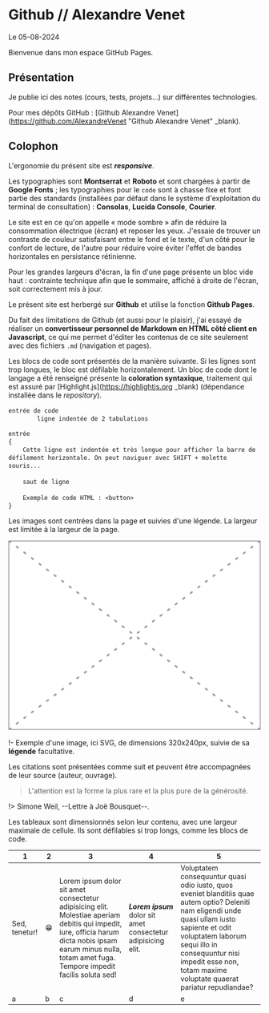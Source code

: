 # Github // Alexandre Venet

Le 05-08-2024

Bienvenue dans mon espace GitHub Pages. 

## Présentation

Je publie ici des notes (cours, tests, projets...) sur différentes technologies.

Pour mes dépôts GitHub : [Github Alexandre Venet](https://github.com/AlexandreVenet "Github Alexandre Venet" _blank).

## Colophon

L'ergonomie du présent site est ***responsive***.

Les typographies sont **Montserrat** et **Roboto** et sont chargées à partir de **Google Fonts** ; les typographies pour le `code` sont à chasse fixe et font partie des standards (installées par défaut dans le système d'exploitation du terminal de consultation) : **Consolas**, **Lucida Console**, **Courier**.

Le site est en ce qu'on appelle « mode sombre » afin de réduire la consommation électrique (écran) et reposer les yeux. J'essaie de trouver un contraste de couleur satisfaisant entre le fond et le texte, d'un côté pour le confort de lecture, de l'autre pour réduire voire éviter l'effet de bandes horizontales en persistance rétinienne.

Pour les grandes largeurs d'écran, la fin d'une page présente un bloc vide haut : contrainte technique afin que le sommaire, affiché à droite de l'écran, soit correctement mis à jour.

Le présent site est herbergé sur **Github** et utilise la fonction **Github Pages**.

Du fait des limitations de Github (et aussi pour le plaisir), j'ai essayé de réaliser un **convertisseur personnel de Markdown en HTML côté client en Javascript**, ce qui me permet d'éditer les contenus de ce site seulement avec des fichiers `.md` (navigation et pages).

Les blocs de code sont présentés de la manière suivante. Si les lignes sont trop longues, le bloc est défilable horizontalement. Un bloc de code dont le langage a été renseigné présente la **coloration syntaxique**, traitement qui est assuré par [Highlight.js](https://highlightjs.org _blank) (dépendance installée dans le *repository*).

```
entrée de code
		ligne indentée de 2 tabulations
```

```
entrée 
{
	Cette ligne est indentée et très longue pour afficher la barre de défilement horizontale. On peut naviguer avec SHIFT + molette souris...
	
	saut de ligne
	
	Exemple de code HTML : <button>
}
```

Les images sont centrées dans la page et suivies d'une légende. La largeur est limitée à la largeur de la page.

![Exemple d'image](../media/ImageSVG.svg)

!- Exemple d'une image, ici SVG, de dimensions 320x240px, suivie de sa **légende** facultative. 

Les citations sont présentées comme suit et peuvent être accompagnées de leur source (auteur, ouvrage). 

> L'attention est la forme la plus rare et la plus pure de la générosité.

!> Simone Weil, --Lettre à Joë Bousquet--.

Les tableaux sont dimensionnés selon leur contenu, avec une largeur maximale de cellule. Ils sont défilables si trop longs, comme les blocs de code.

|1|2|3|4|5|
|-|-|-|-|-|
|Sed, tenetur! |😁|Lorem ipsum dolor sit amet consectetur adipisicing elit. Molestiae aperiam debitis qui impedit, iure, officia harum dicta nobis ipsam earum minus nulla, totam amet fuga. Tempore impedit facilis soluta sed!|***Lorem ipsum*** dolor sit amet consectetur adipisicing elit.|Voluptatem consequuntur quasi odio iusto, quos eveniet blanditiis quae autem optio? Deleniti nam eligendi unde quasi ullam iusto sapiente et odit voluptatem laborum sequi illo in consequuntur nisi impedit esse non, totam maxime voluptate quaerat pariatur repudiandae?|
|a|b|c|d|e|
